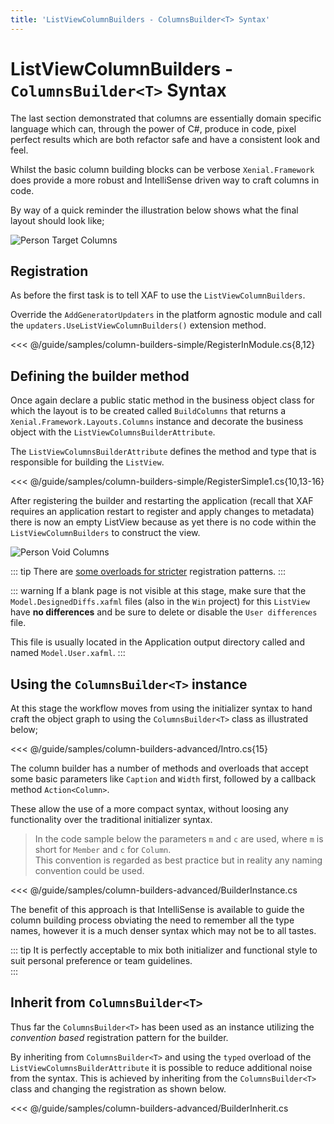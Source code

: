 ```yaml
---
title: 'ListViewColumnBuilders - ColumnsBuilder<T> Syntax'
---
```


# ListViewColumnBuilders - `ColumnsBuilder<T>` Syntax

The last section demonstrated that columns are essentially domain specific language which can, through the power of C#, produce in code, pixel perfect results which are both refactor safe and have a consistent look and feel.

Whilst the basic column building blocks can be verbose `Xenial.Framework` does provide a more robust and IntelliSense driven way to craft columns in code.

By way of a quick reminder the illustration below shows what the final layout should look like;

![Person Target Columns](/images/guide/column-builders/person-target-columns.png)

## Registration

As before the first task is to tell XAF to use the `ListViewColumnBuilders`.

Override the `AddGeneratorUpdaters` in the platform agnostic module and call the `updaters.UseListViewColumnBuilders()` extension method.

<<< @/guide/samples/column-builders-simple/RegisterInModule.cs{8,12}

## Defining the builder method

Once again declare a public static method in the business object class for which the layout is to be created called `BuildColumns` that returns a `Xenial.Framework.Layouts.Columns` instance and decorate the business object with the `ListViewColumnsBuilderAttribute`.

The `ListViewColumnsBuilderAttribute` defines the method and type that is responsible for building the `ListView`.

<<< @/guide/samples/column-builders-simple/RegisterSimple1.cs{10,13-16}

After registering the builder and restarting the application (recall that XAF requires an application restart to register and apply changes to metadata) there is now an empty ListView because as yet there is no code within the `ListViewColumnBuilders` to construct the view.

![Person Void Columns](/images/guide/column-builders/person-void-columns.png)

::: tip
There are [some overloads for stricter](#other-registrations) registration patterns.
:::

::: warning
If a blank page is not visible at this stage, make sure that the  `Model.DesignedDiffs.xafml` files (also in the `Win` project) for this `ListView` have **no differences** and be sure to delete or disable the `User differences` file.  

This file is usually located in the Application output directory called and named `Model.User.xafml`.
:::

## Using the `ColumnsBuilder<T>` instance

At this stage the workflow moves from using the initializer syntax to hand craft the object graph to using the `ColumnsBuilder<T>` class as illustrated below;

<<< @/guide/samples/column-builders-advanced/Intro.cs{15}

The column builder has a number of methods and overloads that accept some basic parameters like `Caption` and `Width` first, followed by a callback method `Action<Column>`.  

These allow the use of a more compact syntax, without loosing any functionality over the traditional initializer syntax.

> In the code sample below the parameters `m` and `c` are used, where `m` is short for `Member` and `c` for `Column`.  
This convention is regarded as best practice but in reality any naming convention could be used.

<<< @/guide/samples/column-builders-advanced/BuilderInstance.cs

The benefit of this approach is that IntelliSense is available to guide the column building process obviating the need to remember all the type names, however it is a much denser syntax which may not be to all tastes.

::: tip
It is perfectly acceptable to mix both initializer and functional style to suit personal preference or team guidelines.  
:::

## Inherit from `ColumnsBuilder<T>`

Thus far the `ColumnsBuilder<T>` has been used as an instance utilizing the *convention based* registration pattern for the builder.

By inheriting from `ColumnsBuilder<T>` and using the `typed` overload of the `ListViewColumnsBuilderAttribute` it is possible to reduce additional noise from the syntax.  This is achieved by inheriting from the `ColumnsBuilder<T>` class and changing the registration as shown below.

<<< @/guide/samples/column-builders-advanced/BuilderInherit.cs
